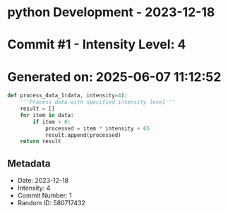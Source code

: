 ﻿# python Development - 2023-12-18
# Commit #1 - Intensity Level: 4
# Generated on: 2025-06-07 11:12:52
```python
def process_data_1(data, intensity=4):
    '''Process data with specified intensity level'''
    result = []
    for item in data:
        if item > 0:
            processed = item * intensity + 65
            result.append(processed)
    return result
```
## Metadata
- Date: 2023-12-18
- Intensity: 4
- Commit Number: 1
- Random ID: 580717432
